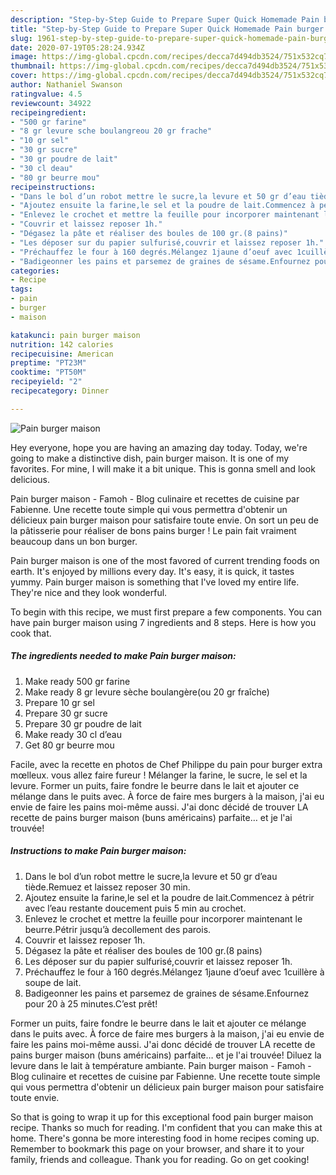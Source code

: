 ```yaml
---
description: "Step-by-Step Guide to Prepare Super Quick Homemade Pain burger maison"
title: "Step-by-Step Guide to Prepare Super Quick Homemade Pain burger maison"
slug: 1961-step-by-step-guide-to-prepare-super-quick-homemade-pain-burger-maison
date: 2020-07-19T05:28:24.934Z
image: https://img-global.cpcdn.com/recipes/decca7d494db3524/751x532cq70/pain-burger-maison-photo-principale-de-la-recette.jpg
thumbnail: https://img-global.cpcdn.com/recipes/decca7d494db3524/751x532cq70/pain-burger-maison-photo-principale-de-la-recette.jpg
cover: https://img-global.cpcdn.com/recipes/decca7d494db3524/751x532cq70/pain-burger-maison-photo-principale-de-la-recette.jpg
author: Nathaniel Swanson
ratingvalue: 4.5
reviewcount: 34922
recipeingredient:
- "500 gr farine"
- "8 gr levure sche boulangreou 20 gr frache"
- "10 gr sel"
- "30 gr sucre"
- "30 gr poudre de lait"
- "30 cl deau"
- "80 gr beurre mou"
recipeinstructions:
- "Dans le bol d’un robot mettre le sucre,la levure et 50 gr d’eau tiède.Remuez et laissez reposer 30 min."
- "Ajoutez ensuite la farine,le sel et la poudre de lait.Commencez à pétrir avec l’eau restante doucement puis 5 min au crochet."
- "Enlevez le crochet et mettre la feuille pour incorporer maintenant le beurre.Pétrir jusqu’à decollement des parois."
- "Couvrir et laissez reposer 1h."
- "Dégasez la pâte et réaliser des boules de 100 gr.(8 pains)"
- "Les déposer sur du papier sulfurisé,couvrir et laissez reposer 1h."
- "Préchauffez le four à 160 degrés.Mélangez 1jaune d’oeuf avec 1cuillère à soupe de lait."
- "Badigeonner les pains et parsemez de graines de sésame.Enfournez pour 20 à 25 minutes.C’est prêt!"
categories:
- Recipe
tags:
- pain
- burger
- maison

katakunci: pain burger maison 
nutrition: 142 calories
recipecuisine: American
preptime: "PT23M"
cooktime: "PT50M"
recipeyield: "2"
recipecategory: Dinner

---
```



![Pain burger maison](https://img-global.cpcdn.com/recipes/decca7d494db3524/751x532cq70/pain-burger-maison-photo-principale-de-la-recette.jpg)

Hey everyone, hope you are having an amazing day today. Today, we're going to make a distinctive dish, pain burger maison. It is one of my favorites. For mine, I will make it a bit unique. This is gonna smell and look delicious.

Pain burger maison - Famoh - Blog culinaire et recettes de cuisine par Fabienne. Une recette toute simple qui vous permettra d&#39;obtenir un délicieux pain burger maison pour satisfaire toute envie. On sort un peu de la pâtisserie pour réaliser de bons pains burger ! Le pain fait vraiment beaucoup dans un bon burger.

Pain burger maison is one of the most favored of current trending foods on earth. It's enjoyed by millions every day. It's easy, it is quick, it tastes yummy. Pain burger maison is something that I've loved my entire life. They're nice and they look wonderful.


To begin with this recipe, we must first prepare a few components. You can have pain burger maison using 7 ingredients and 8 steps. Here is how you cook that.

<!--inarticleads1-->

##### The ingredients needed to make Pain burger maison:

1. Make ready 500 gr farine
1. Make ready 8 gr levure sèche boulangère(ou 20 gr fraîche)
1. Prepare 10 gr sel
1. Prepare 30 gr sucre
1. Prepare 30 gr poudre de lait
1. Make ready 30 cl d’eau
1. Get 80 gr beurre mou


Facile, avec la recette en photos de Chef Philippe du pain pour burger extra mœlleux. vous allez faire fureur ! Mélanger la farine, le sucre, le sel et la levure. Former un puits, faire fondre le beurre dans le lait et ajouter ce mélange dans le puits avec. À force de faire mes burgers à la maison, j&#39;ai eu envie de faire les pains moi-même aussi. J&#39;ai donc décidé de trouver LA recette de pains burger maison (buns américains) parfaite… et je l&#39;ai trouvée! 

<!--inarticleads2-->

##### Instructions to make Pain burger maison:

1. Dans le bol d’un robot mettre le sucre,la levure et 50 gr d’eau tiède.Remuez et laissez reposer 30 min.
1. Ajoutez ensuite la farine,le sel et la poudre de lait.Commencez à pétrir avec l’eau restante doucement puis 5 min au crochet.
1. Enlevez le crochet et mettre la feuille pour incorporer maintenant le beurre.Pétrir jusqu’à decollement des parois.
1. Couvrir et laissez reposer 1h.
1. Dégasez la pâte et réaliser des boules de 100 gr.(8 pains)
1. Les déposer sur du papier sulfurisé,couvrir et laissez reposer 1h.
1. Préchauffez le four à 160 degrés.Mélangez 1jaune d’oeuf avec 1cuillère à soupe de lait.
1. Badigeonner les pains et parsemez de graines de sésame.Enfournez pour 20 à 25 minutes.C’est prêt!


Former un puits, faire fondre le beurre dans le lait et ajouter ce mélange dans le puits avec. À force de faire mes burgers à la maison, j&#39;ai eu envie de faire les pains moi-même aussi. J&#39;ai donc décidé de trouver LA recette de pains burger maison (buns américains) parfaite… et je l&#39;ai trouvée! Diluez la levure dans le lait à température ambiante. Pain burger maison - Famoh - Blog culinaire et recettes de cuisine par Fabienne. Une recette toute simple qui vous permettra d&#39;obtenir un délicieux pain burger maison pour satisfaire toute envie. 

So that is going to wrap it up for this exceptional food pain burger maison recipe. Thanks so much for reading. I'm confident that you can make this at home. There's gonna be more interesting food in home recipes coming up. Remember to bookmark this page on your browser, and share it to your family, friends and colleague. Thank you for reading. Go on get cooking!
